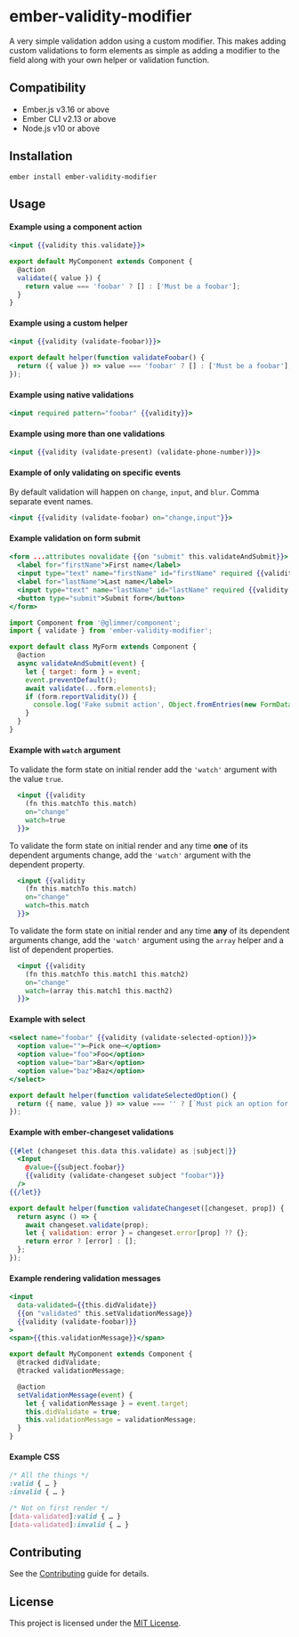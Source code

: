 ember-validity-modifier
==============================================================================

A very simple validation addon using a custom modifier. This makes adding
custom validations to form elements as simple as adding a modifier to the field
along with your own helper or validation function.

Compatibility
------------------------------------------------------------------------------

* Ember.js v3.16 or above
* Ember CLI v2.13 or above
* Node.js v10 or above


Installation
------------------------------------------------------------------------------

```
ember install ember-validity-modifier
```


Usage
------------------------------------------------------------------------------

#### Example using a component action

```hbs
<input {{validity this.validate}}>
```

```js
export default MyComponent extends Component {
  @action
  validate({ value }) {
    return value === 'foobar' ? [] : ['Must be a foobar'];
  }
}
```

#### Example using a custom helper

```hbs
<input {{validity (validate-foobar)}}>
```

```js
export default helper(function validateFoobar() {
  return ({ value }) => value === 'foobar' ? [] : ['Must be a foobar'];
});
```

#### Example using native validations

```hbs
<input required pattern="foobar" {{validity}}>
```

#### Example using more than one validations

```hbs
<input {{validity (validate-present) (validate-phone-number)}}>
```

#### Example of only validating on specific events

By default validation will happen on `change`, `input`, and `blur`. Comma separate event names.

```hbs
<input {{validity (validate-foobar) on="change,input"}}>
```

#### Example validation on form submit

```hbs
<form ...attributes novalidate {{on "submit" this.validateAndSubmit}}>
  <label for="firstName">First name</label>
  <input type="text" name="firstName" id="firstName" required {{validity}}>
  <label for="lastName">Last name</label>
  <input type="text" name="lastName" id="lastName" required {{validity (validate-not-match "firstName")}}>
  <button type="submit">Submit form</button>
</form>
```

```js
import Component from '@glimmer/component';
import { validate } from 'ember-validity-modifier';

export default class MyForm extends Component {
  @action
  async validateAndSubmit(event) {
    let { target: form } = event;
    event.preventDefault();
    await validate(...form.elements);
    if (form.reportValidity()) {
      console.log('Fake submit action', Object.fromEntries(new FormData(form)));
    }
  }
}
```

#### Example with `watch` argument

To validate the form state on initial render add the `'watch'` argument with the value `true`.

```hbs
  <input {{validity
    (fn this.matchTo this.match)
    on="change"
    watch=true
  }}>
```

To validate the form state on initial render and any time **one** of its dependent arguments change, add the `'watch'` argument with the dependent property.

```hbs
  <input {{validity
    (fn this.matchTo this.match)
    on="change"
    watch=this.match
  }}>
```

To validate the form state on initial render and any time **any** of its dependent arguments change, add the `'watch'` argument using the `array` helper and a list of dependent properties.

```hbs
  <input {{validity
    (fn this.matchTo this.match1 this.match2)
    on="change"
    watch=(array this.match1 this.macth2)
  }}>
```

#### Example with select

```hbs
<select name="foobar" {{validity (validate-selected-option)}}>
  <option value="">—Pick one—</option>
  <option value="foo">Foo</option>
  <option value="bar">Bar</option>
  <option value="baz">Baz</option>
</select>
```

```js
export default helper(function validateSelectedOption() {
  return ({ name, value }) => value === '' ? [`Must pick an option for ${name}`] : [];
});
```

#### Example with ember-changeset validations

```hbs
{{#let (changeset this.data this.validate) as |subject|}}
  <Input
    @value={{subject.foobar}}
    {{validity (validate-changeset subject "foobar")}}
  />
{{/let}}
```

```js
export default helper(function validateChangeset([changeset, prop]) {
  return async () => {
    await changeset.validate(prop);
    let { validation: error } = changeset.error[prop] ?? {};
    return error ? [error] : [];
  };
});
```

#### Example rendering validation messages

```hbs
<input
  data-validated={{this.didValidate}}
  {{on "validated" this.setValidationMessage}}
  {{validity (validate-foobar)}}
>
<span>{{this.validationMessage}}</span>
```

```js
export default MyComponent extends Component {
  @tracked didValidate;
  @tracked validationMessage;

  @action
  setValidationMessage(event) {
    let { validationMessage } = event.target;
    this.didValidate = true;
    this.validationMessage = validationMessage;
  }
}
```

#### Example CSS

```css
/* All the things */
:valid { … }
:invalid { … }

/* Not on first render */
[data-validated]:valid { … }
[data-validated]:invalid { … }
```


Contributing
------------------------------------------------------------------------------

See the [Contributing](CONTRIBUTING.md) guide for details.


License
------------------------------------------------------------------------------

This project is licensed under the [MIT License](LICENSE.md).
